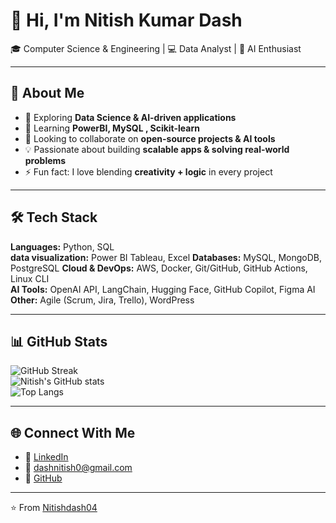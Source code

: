 # 👋 Hi, I'm Nitish Kumar Dash  

🎓 Computer Science & Engineering | 💻 Data Analyst | 🤖 AI Enthusiast  

---

## 🚀 About Me  
- 🔭 Exploring **Data Science & AI-driven applications**  
- 🌱 Learning **PowerBI, MySQL , Scikit-learn**  
- 👯 Looking to collaborate on **open-source projects & AI tools**  
- 💡 Passionate about building **scalable apps & solving real-world problems**  
- ⚡ Fun fact: I love blending **creativity + logic** in every project  

---

## 🛠️ Tech Stack  

**Languages:**  Python, SQL  
**data visualization:** Power BI Tableau, Excel 
**Databases:** MySQL, MongoDB, PostgreSQL
**Cloud & DevOps:** AWS, Docker, Git/GitHub, GitHub Actions, Linux CLI  
**AI Tools:** OpenAI API, LangChain, Hugging Face, GitHub Copilot, Figma AI  
**Other:** Agile (Scrum, Jira, Trello), WordPress  

---

## 📊 GitHub Stats  

![GitHub Streak](https://streak-stats.demolab.com/?user=Nitishdash04&theme=tokyonight)  
![Nitish's GitHub stats](https://github-readme-stats.vercel.app/api?username=Nitishdash04&show_icons=true&theme=tokyonight)  
![Top Langs](https://github-readme-stats.vercel.app/api/top-langs/?username=Nitishdash04&layout=compact&theme=tokyonight)  

---

## 🌐 Connect With Me  

- 💼 [LinkedIn](https://www.linkedin.com/in/nitish-kr-dash/)  
- 📧 dashnitish0@gmail.com  
- 🐙 [GitHub](https://github.com/Nitishdash04)  

---

⭐️ From [Nitishdash04](https://github.com/Nitishdash04)
